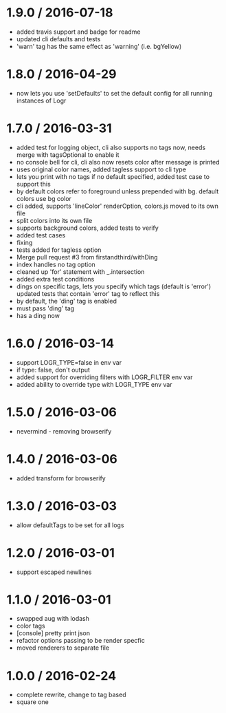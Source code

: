 
1.9.0 / 2016-07-18
==================

  * added travis support and badge for readme
  * updated cli defaults and tests
  * 'warn' tag has the same effect as 'warning' (i.e. bgYellow)

1.8.0 / 2016-04-29
==================

  * now lets you use 'setDefaults' to set the default config for all running instances of Logr

1.7.0 / 2016-03-31
==================

  * added test for logging object, cli also supports no tags now, needs merge with tagsOptional to enable it
  * no console bell for cli, cli also now resets color after message is printed
  * uses original color names,  added tagless support to cli type
  * lets you print with no tags if no default specified, added test case to support this
  * by default colors refer to foreground unless prepended with bg.  default colors use bg color
  * cli added, supports 'lineColor' renderOption, colors.js moved to its own file
  * split colors into its own file
  * supports background colors, added tests to verify
  * added test cases
  * fixing
  * tests added for tagless option
  * Merge pull request #3 from firstandthird/withDing
  * index handles no tag option
  * cleaned up 'for' statement with _.intersection
  * added extra test conditions
  * dings on specific tags, lets you specify which tags (default is 'error') updated tests that contain 'error' tag to reflect this
  * by default, the 'ding' tag is enabled
  * must pass 'ding' tag
  * has a ding now

1.6.0 / 2016-03-14
==================

  * support LOGR_TYPE=false in env var
  * if type: false, don't output
  * added support for overriding filters with LOGR_FILTER env var
  * added ability to override type with LOGR_TYPE env var

1.5.0 / 2016-03-06
==================

  * nevermind - removing browserify

1.4.0 / 2016-03-06
==================

  * added transform for browserify

1.3.0 / 2016-03-03
==================

  * allow defaultTags to be set for all logs

1.2.0 / 2016-03-01
==================

  * support escaped newlines

1.1.0 / 2016-03-01
==================

  * swapped aug with lodash
  * color tags
  * [console] pretty print json
  * refactor options passing to be render specfic
  * moved renderers to separate file

1.0.0 / 2016-02-24
==================

  * complete rewrite, change to tag based
  * square one

